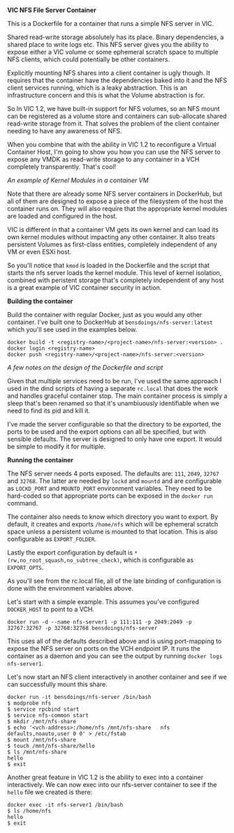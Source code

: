 **VIC NFS File Server Container**

This is a Dockerfile for a container that runs a simple NFS server in VIC.

Shared read-write storage absolutely has its place. Binary dependencies, a shared place to write logs etc. This NFS server gives you the ability to expose either a VIC volume or some ephemeral scratch space to multiple NFS clients, which could potentially be other containers. 

Explicitly mounting NFS shares into a client container is ugly though. It requires that the container have the dependencies baked into it and the NFS client services running, which is a leaky abstraction. This is an infrastructure concern and this is what the Volume abstraction is for.

So In VIC 1.2, we have built-in support for NFS volumes, so an NFS mount can be registered as a volume store and containers can sub-allocate shared read-write storage from it. That solves the problem of the client container needing to have any awareness of NFS. 

When you combine that with the ability in VIC 1.2 to reconfigure a Virtual Container Host, I'm going to show you how you can use the NFS server to expose any VMDK as read-write storage to any container in a VCH completely transparently. That's cool!

*An example of Kernel Modules in a container VM*

Note that there are already some NFS server containers in DockerHub, but all of them are designed to expose a piece of the filesystem of the host the container runs on. They will also require that the appropriate kernel modules are loaded and configured in the host.

VIC is different in that a container VM gets its own kernel and can load its own kernel modules without impacting any other container. It also treats persistent Volumes as first-class entities, completely independent of any VM or even ESXi host.

So you'll notice that `kmod` is loaded in the Dockerfile and the script that starts the nfs server loads the kernel module. This level of kernel isolation, combined with peristent storage that's completely independent of any host is a great example of VIC container security in action.

**Building the container**

Build the container with regular Docker, just as you would any other container. I've built one to DockerHub at `bensdoings/nfs-server:latest` which you'll see used in the examples below.

```
docker build -t <registry-name>/<project-name>/nfs-server:<version> .
docker login <registry-name>
docker push <registry-name>/<project-name>/nfs-server:<version>
```

*A few notes on the design of the Dockerfile and script*

Given that multiple services need to be run, I've used the same approach I used in the dind scripts of having a separate `rc.local` that does the work and handles graceful container stop. The main container process is simply a sleep that's been renamed so that it's unambiuously identifiable when we need to find its pid and kill it. 

I've made the server configurable so that the directory to be exported, the ports to be used and the export options can all be specified, but with sensible defaults. The server is designed to only have one export. It would be simple to modify it for multiple.

**Running the container**

The NFS server needs 4 ports exposed. The defaults are: `111`, `2049`, `32767` and `32768`. The latter are needed by `lockd` and `mountd` and are configurable as `LOCKD_PORT` and `MOUNTD_PORT` environment variables. They need to be hard-coded so that appropriate ports can be exposed in the `docker run` command.

The container also needs to know which directory you want to export. By default, it creates and exports `/home/nfs` which will be ephemeral scratch space unless a persistent volume is mounted to that location. This is also configurable as `EXPORT_FOLDER`.

Lastly the export configuration by default is `*(rw,no_root_squash,no_subtree_check)`, which is configurable as `EXPORT_OPTS`.

As you'll see from the rc.local file, all of the late binding of configuration is done with the environment variables above.

Let's start with a simple example. This assumes you've configured `DOCKER_HOST` to point to a VCH.

```
docker run -d --name nfs-server1 -p 111:111 -p 2049:2049 -p 32767:32767 -p 32768:32768 bensdoings/nfs-server
```
This uses all of the defaults described above and is using port-mapping to expose the NFS server on ports on the VCH endpoint IP. It runs the container as a daemon and you can see the output by running `docker logs nfs-server1`.

Let's now start an NFS client interactively in another container and see if we can successfully mount this share.

```
docker run -it bensdoings/nfs-server /bin/bash
$ modprobe nfs
$ service rpcbind start
$ service nfs-common start
$ mkdir /mnt/nfs-share
$ echo '<vch-address>:/home/nfs /mnt/nfs-share   nfs  defaults,noauto,user 0 0' > /etc/fstab
$ mount /mnt/nfs-share
$ touch /mnt/nfs-share/hello
$ ls /mnt/nfs-share
hello
$ exit
```
Another great feature in VIC 1.2 is the ability to exec into a container interactively. We can now exec into our nfs-server container to see if the `hello` file we created is there:

```
docker exec -it nfs-server1 /bin/bash
$ ls /home/nfs
hello
$ exit
```





